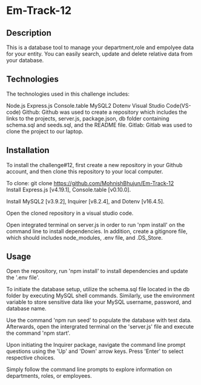 # Em-Track-12

## Description

This is a database tool to manage your department,role and empolyee data for your entity. You can easily search, update and delete relative data from your database.

## Technologies

The technologies used in this challenge includes:

Node.js
Express.js
Console.table
MySQL2
Dotenv
Visual Studio Code(VS-code)
Github: Github was used to create a repository which includes the links to the projects, server.js, package.json, db folder containing schema.sql and seeds.sql, and the README file.
Gitlab: Gitlab was used to clone the project to our laptop.

## Installation

To install the challenge#12, first create a new repository in your Github account, and then clone this repository to your local computer.

To clone: git clone https://github.com/MohnishBhujun/Em-Track-12   
Install Express.js [v4.19.1], Console.table [v0.10.0].

Install MySQL2 [v3.9.2], Inquirer [v8.2.4], and Dotenv [v16.4.5].

Open the cloned repository in a visual studio code.

Open integrated terminal on server.js in order to run 'npm install' on the command line to install dependencies. In addition, create a gitignore file, which should includes node_modules, .env file, and .DS_Store.

## Usage

Open the repository, run 'npm install' to install dependencies and update the '.env file'.

To initiate the database setup, utilize the schema.sql file located in the db folder by executing MySQL shell commands. Similarly, use the environment variable to store sensitive data like your MySQL username, password, and database name.

Use the command 'npm run seed' to populate the database with test data. Afterwards, open the intergrated terminal on the 'server.js' file and execute the command 'npm start'.

Upon initiating the Inquirer package, navigate the command line prompt questions using the 'Up' and 'Down' arrow keys. Press 'Enter' to select respective choices.

Simply follow the command line prompts to explore information on departments, roles, or employees.
